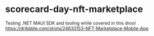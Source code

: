 # scorecard-day-nft-marketplace
Testing .NET MAUI SDK and tooling while covered in this drool https://dribbble.com/shots/24633153-NFT-Marketplace-Mobile-App
